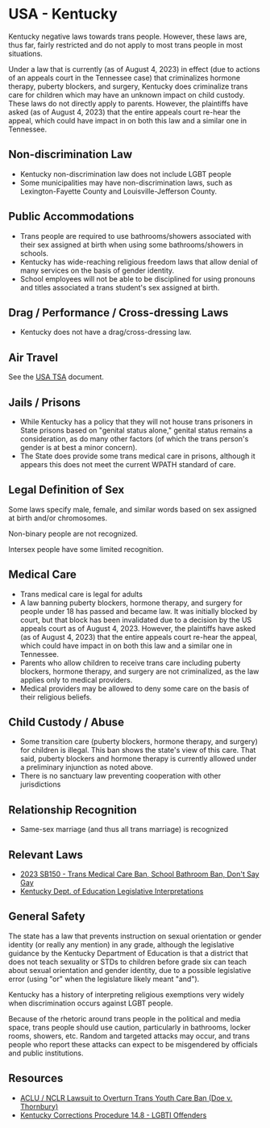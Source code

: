 # USA - Kentucky

Kentucky negative laws towards trans people. However, these laws
are, thus far, fairly restricted and do not apply to most
trans people in most situations.

Under a law that is currently (as of August 4, 2023) in effect (due to
actions of an appeals court in the Tennessee case) that criminalizes
hormone therapy, puberty blockers, and surgery,
Kentucky does criminalize trans care for children which may have an
unknown impact on child custody. These laws do not directly apply to parents.
However, the plaintiffs have asked (as of August 4, 2023) that the entire
appeals court re-hear the appeal, which could have impact in on both this
law and a similar one in Tennessee.

## Non-discrimination Law

 * Kentucky non-discrimination law does not include LGBT people
 * Some municipalities may have non-discrimination laws, such as
   Lexington-Fayette County and Louisville-Jefferson County.

## Public Accommodations

 * Trans people are required to use bathrooms/showers associated with their
   sex assigned at birth when using some bathrooms/showers in schools.
 * Kentucky has wide-reaching religious freedom laws that allow denial of
   many services on the basis of gender identity.
 * School employees will not be able to be disciplined for using
   pronouns and titles associated a trans student's sex assigned at birth.

## Drag / Performance / Cross-dressing Laws

 * Kentucky does not have a drag/cross-dressing law.

## Air Travel

See the [USA TSA](../notes/tsa.md) document.

## Jails / Prisons

 * While Kentucky has a policy that they will not house trans prisoners
   in State prisons based on "genital status alone," genital status remains a
   consideration, as do many other factors (of which the trans person's
   gender is at best a minor concern).
 * The State does provide some trans medical care in prisons, although
   it appears this does not meet the current WPATH standard of care.

## Legal Definition of Sex

Some laws specify male, female, and similar words based on sex assigned
at birth and/or chromosomes.

Non-binary people are not recognized.

Intersex people have some limited recognition.

## Medical Care

 * Trans medical care is legal for adults
 * A law banning puberty blockers, hormone therapy, and surgery for
   people under 18 has passed and became law. It was initially blocked
   by court, but that block has been invalidated due to a decision by
   the US appeals court as of August 4, 2023.  However, the plaintiffs
   have asked (as of August 4, 2023) that the entire appeals court re-hear
   the appeal, which could have impact in on both this law and a similar
   one in Tennessee.
 * Parents who allow children to receive trans care including puberty
   blockers, hormone therapy, and surgery are not criminalized, as the
   law applies only to medical providers.
 * Medical providers may be allowed to deny some care on the basis of
   their religious beliefs.

## Child Custody / Abuse

 * Some transition care (puberty blockers, hormone therapy, and surgery)
   for children is illegal. This ban shows the state's view of this care. That said,
   puberty blockers and hormone therapy is currently allowed under a
   preliminary injunction as noted above.
 * There is no sanctuary law preventing cooperation with other
   jurisdictions
 
## Relationship Recognition

 * Same-sex marriage (and thus all trans marriage) is recognized

## Relevant Laws

 * [2023 SB150 - Trans Medical Care Ban, School Bathroom Ban, Don't Say Gay](https://corrections.ky.gov/About/cpp/Documents/14/CPP%2014.8%2005202020.pdf)
 * [Kentucky Dept. of Education Legislative
   Interpretations](https://education.ky.gov/districts/LegislativeGuidance/Documents/2023_Legislative_Guidance-Emergency_Bills.pdf)

## General Safety

The state has a law that prevents instruction on sexual orientation or
gender identity (or really any mention) in any grade, although the
legislative guidance by the Kentucky Department of Education is
that a district that does not teach sexuality or STDs to children before
grade six can teach about sexual orientation and gender identity, due to
a possible legislative error (using "or" when the legislature likely
meant "and").

Kentucky has a history of interpreting religious exemptions very widely
when discrimination occurs against LGBT people.

Because of the rhetoric around trans people in the political and media
space, trans people should use caution, particularly in bathrooms,
locker rooms, showers, etc.  Random and targeted attacks may occur, and
trans people who report these attacks can expect to be misgendered by
officials and public institutions.

## Resources

 * [ACLU / NCLR Lawsuit to Overturn Trans Youth Care Ban (Doe v. Thornbury)](https://www.aclu-ky.org/en/cases/doe-v-thornbury-challenge-trans-health-care-ban)
 * [Kentucky Corrections Procedure 14.8 - LGBTI Offenders](https://corrections.ky.gov/About/cpp/Documents/14/CPP%2014.8%2005202020.pdf)
